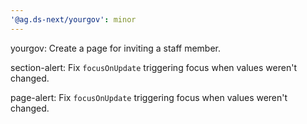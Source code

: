 ```yaml
---
'@ag.ds-next/yourgov': minor
---
```


yourgov: Create a page for inviting a staff member.

section-alert: Fix `focusOnUpdate` triggering focus when values weren't changed.

page-alert: Fix `focusOnUpdate` triggering focus when values weren't changed.
